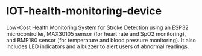 # IOT-health-monitoring-device
 Low-Cost Health Monitoring System for Stroke Detection using an ESP32 microcontroller, MAX30105 sensor (for heart rate and SpO2 monitoring), and BMP180 sensor (for temperature and blood pressure monitoring). It also includes LED indicators and a buzzer to alert users of abnormal readings.
